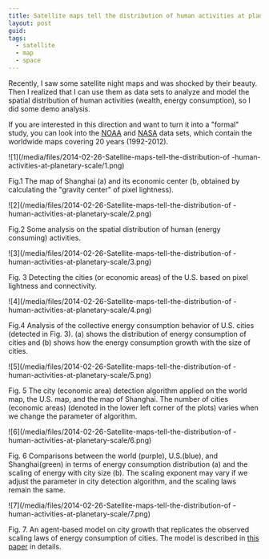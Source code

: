 ```yaml
---
title: Satellite maps tell the distribution of human activities at planetary scale
layout: post
guid: 
tags:
  - satellite
  - map
  - space
---
```


Recently, I saw some satellite night maps and was shocked by their beauty. Then I realized that I can use them as data sets to analyze and model the spatial distribution of human activities (wealth, energy consumption), so I did some demo analysis. 

If you are interested in this direction and want to turn it into a "formal" study, you can look into the [NOAA](http://www.ngdc.noaa.gaov/dmsp/downloadV4composites.html#AXP) and [NASA](http://visibleearth.nasa.gov/view.php?id=79765) data sets, which contain the worldwide maps covering 20 years (1992-2012).

![1](/media/files/2014-02-26-Satellite-maps-tell-the-distribution-of -human-activities-at-planetary-scale/1.png)

Fig.1 The map of Shanghai (a) and its economic center (b, obtained by calculating the "gravity center" of pixel lightness).

![2](/media/files/2014-02-26-Satellite-maps-tell-the-distribution-of -human-activities-at-planetary-scale/2.png)

Fig.2 Some analysis on the spatial distribution of human (energy consuming) activities.

![3](/media/files/2014-02-26-Satellite-maps-tell-the-distribution-of -human-activities-at-planetary-scale/3.png)

Fig. 3 Detecting the cities (or economic areas) of the U.S. based on pixel lightness and connectivity.

![4](/media/files/2014-02-26-Satellite-maps-tell-the-distribution-of -human-activities-at-planetary-scale/4.png) 

Fig.4 Analysis of the collective energy consumption behavior of U.S. cities (detected in Fig. 3). (a) shows the distribution of energy consumption of cities and (b) shows how the energy consumption growth with the size of cities.

![5](/media/files/2014-02-26-Satellite-maps-tell-the-distribution-of -human-activities-at-planetary-scale/5.png)

Fig. 5 The city (economic area) detection algorithm applied on the world map, the U.S. map, and the map of Shanghai. The number of cities (economic areas) (denoted in the lower left corner of the plots) varies when we change the parameter of algorithm.

![6](/media/files/2014-02-26-Satellite-maps-tell-the-distribution-of -human-activities-at-planetary-scale/6.png)

Fig. 6 Comparisons between the world (purple), U.S.(blue), and Shanghai(green) in terms of energy consumption distribution (a) and the scaling of energy with city size (b). The scaling exponent may vary if we adjust the parameter in city detection algorithm, and the scaling laws remain the same.

![7](/media/files/2014-02-26-Satellite-maps-tell-the-distribution-of -human-activities-at-planetary-scale/7.png)

Fig. 7. An agent-based model on city growth that replicates the observed scaling laws of energy consumption of cities. The model is described in [this paper](http://arxiv.org/abs/1212.4914) in details.
